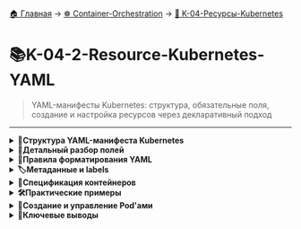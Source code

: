 [🏠 Главная](../../README.md) → [☸️ Container-Orchestration](../../README.md#-container-orchestration) → [🌱 K-04-Ресурсы-Kubernetes](../../README.md#-k-04-ресурсы-kubernetes)

# 📚K-04-2-Resource-Kubernetes-YAML
>YAML-манифесты Kubernetes: структура, обязательные поля, создание и настройка ресурсов через декларативный подход

---

<details>
<summary><b>🎯Структура YAML-манифеста Kubernetes</b></summary>

---

## Обязательные верхнеуровневые поля

Каждый манифест Kubernetes должен содержать **4 обязательных поля**:

```
apiVersion: v1          # Версия API Kubernetes
kind: Pod               # Тип создаваемого объекта
metadata:               # Метаданные объекта
  name: myapp-pod       # Имя объекта
  labels:               # Метки для идентификации
    app: myapp
spec:                   # Спецификация объекта
  containers:           # Список контейнеров
  - name: nginx-container
    image: nginx:latest
```

**Все 4 поля являются "братьями"** - находятся на одном уровне вложенности.

---

</details>

<details>
<summary><b>📝Детальный разбор полей</b></summary>

---

## 1. apiVersion - версия API

```
# Доступные значения apiVersion для разных объектов
apiVersion: v1                       # Для Pod, Service, ConfigMap
apiVersion: apps/v1                  # Для Deployment, ReplicaSet
apiVersion: batch/v1                 # Для Job, CronJob
apiVersion: networking.k8s.io/v1     # Для Ingress
```

## 2. kind - тип объекта

```
# Возможные значения kind
kind: Pod
kind: Service
kind: Deployment
kind: ReplicaSet
kind: ConfigMap
kind: Secret
```

## 3. metadata - метаданные объекта

```
metadata:
  name: myapp-pod                    # Обязательное поле
  labels:                            # Словарь меток
    app: myapp
    tier: frontend
    environment: production
  annotations:                       # Дополнительные метаданные
    description: "Main application pod"
```

## 4. spec - спецификация объекта

```
spec:
  containers:                        # Список контейнеров
  - name: nginx-container
    image: nginx:1.20
    ports:
    - containerPort: 80
```

---

</details>

<details>
<summary><b>🔧Правила форматирования YAML</b></summary>

---

## Правильные отступы

```
# ✅ ПРАВИЛЬНО - одинаковые отступы для "братьев"
metadata:
  name: myapp-pod       # ← Одинаковый отступ
  labels:               # ← Одинаковый отступ
    app: myapp          # ← Больший отступ (дочерний элемент)
```

```
# ❌ НЕПРАВИЛЬНО - разные отступы для "братьев"
metadata:
  name: myapp-pod
      labels:           # ← Слишком большой отступ
        app: myapp
```

```
# ❌ НЕПРАВИЛЬНО - одинаковые отступы для родителя и детей
metadata:
name: myapp-pod         # ← Должен быть отступ!
labels:
app: myapp              # ← Должен быть отступ!
```

## Структура данных в YAML

```
# Dictionary (словарь) - пары ключ: значение
metadata:
  name: myapp-pod
  labels:
    app: myapp

# List (список) - элементы с дефисами
containers:
- name: container1
  image: nginx
- name: container2      # ← Второй элемент списка
  image: redis
```

---

</details>

<details>
<summary><b>🏷️Метаданные и labels</b></summary>

---

## Назначение меток (labels)

```
# Метки для группировки и фильтрации Pod'ов
metadata:
  labels:
    app: frontend       # Тип приложения
    tier: web           # Уровень в архитектуре
    environment: prod   # Окружение
    version: "1.2"      # Версия приложения
```

## Практическое использование меток

```
# Фильтрация Pod'ов по меткам
kubectl get pods -l app=frontend
kubectl get pods -l tier=web,environment=prod
kubectl get pods -l 'version in (1.2, 1.3)'
```

**Важно:** В `metadata` можно использовать только предопределенные Kubernetes поля, но в `labels` можно добавлять любые пары ключ-значение.

---

</details>

<details>
<summary><b>🐳Спецификация контейнеров</b></summary>

---

## Базовая конфигурация контейнера

```
spec:
  containers:
  - name: nginx-container        # Имя контейнера
    image: nginx:1.20            # Docker образ
    imagePullPolicy: IfNotPresent # Политика загрузки образа
    ports:
    - containerPort: 80          # Порт контейнера
    env:                         # Переменные окружения
    - name: ENV_VAR
      value: "production"
```

## Расширенная конфигурация

```
spec:
  containers:
  - name: app-container
    image: myapp:latest
    command: ["npm", "start"]    # Переопределение команды
    args: ["--port=3000"]        # Аргументы команды
    resources:
      requests:
        memory: "64Mi"
        cpu: "250m"
      limits:
        memory: "128Mi"
        cpu: "500m"
```

---

</details>

<details>
<summary><b>🛠️Практические примеры</b></summary>

---

## Пример 1: Простой Pod с nginx

```
apiVersion: v1
kind: Pod
metadata:
  name: nginx-pod
  labels:
    app: nginx
    role: webserver
spec:
  containers:
  - name: nginx-container
    image: nginx:1.20
    ports:
    - containerPort: 80
```

## Пример 2: Pod с несколькими контейнерами

```
apiVersion: v1
kind: Pod
metadata:
  name: web-app
  labels:
    app: webapp
    monitoring: enabled
spec:
  containers:
  - name: web-server
    image: nginx:1.20
    ports:
    - containerPort: 80
  - name: log-agent
    image: fluentd:latest
    env:
    - name: FLUENTD_CONF
      value: "fluent.conf"
```

## Пример 3: Pod с переменными окружения

```
apiVersion: v1
kind: Pod
metadata:
  name: configurable-app
spec:
  containers:
  - name: app
    image: myapp:latest
    env:
    - name: DATABASE_URL
      value: "postgresql://localhost:5432/mydb"
    - name: DEBUG
      value: "true"
    - name: MAX_CONNECTIONS
      value: "100"
```

---

</details>

<details>
<summary><b>🚀Создание и управление Pod'ами</b></summary>

---

## Создание Pod из YAML-файла

```
# Создание Pod
kubectl create -f pod-definition.yml

# Или с применением (более современный способ)
kubectl apply -f pod-definition.yml

# Просмотр созданных Pod'ов
kubectl get pods

# Детальная информация о Pod
kubectl describe pod nginx-pod

# Удаление Pod
kubectl delete -f pod-definition.yml
```

## Проверка синтаксиса YAML

```
# Проверить синтаксис без применения
kubectl apply -f pod-definition.yml --dry-run=client

# Проверить валидность манифеста
kubectl validate -f pod-definition.yml
```

---

</details>

<details>
<summary><b>🎯Ключевые выводы</b></summary>

---

## Обязательная структура манифеста

```
1. apiVersion  → Версия API (v1, apps/v1, batch/v1)
2. kind        → Тип объекта (Pod, Deployment, Service)  
3. metadata    → Метаданные (name, labels, annotations)
4. spec        → Спецификация (контейнеры, volumes, и т.д.)
```

## Best Practices

1. **📌 Всегда используйте 4 обязательных поля**
2. **📌 Соблюдайте правильные отступы** в YAML
3. **📌 Используйте метки** для организации объектов
4. **📌 Проверяйте синтаксис** перед применением
5. **📌 Храните манифесты** в системе контроля версий

## Распространенные ошибки

```
# ❌ Отсутствие обязательных полей
# ❌ Неправильные отступы
# ❌ Использование неподдерживаемых полей в metadata
# ❌ Опечатки в именах полей (containers vs container)
# ❌ Неверный apiVersion для kind
```

> 💡 **Совет:** Используйте `kubectl explain pod` для просмотра документации по структуре Pod'а.

---

</details>